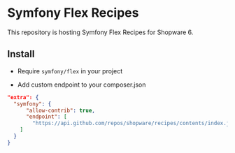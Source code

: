 # Symfony Flex Recipes

This repository is hosting Symfony Flex Recipes for Shopware 6.

## Install

- Require `symfony/flex` in your project

- Add custom endpoint to your composer.json

```json
"extra": {
  "symfony": {
      "allow-contrib": true,
      "endpoint": [
        "https://api.github.com/repos/shopware/recipes/contents/index.json?ref=flex/main"
    ]
  }
}
```
